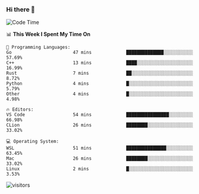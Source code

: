 ### Hi there 👋

<!--
**CrazyCollin/crazycollin** is a ✨ _special_ ✨ repository because its `README.md` (this file) appears on your GitHub profile.

Here are some ideas to get you started:

- 🔭 I’m currently working on ...
- 🌱 I’m currently learning ...
- 👯 I’m looking to collaborate on ...
- 🤔 I’m looking for help with ...
- 💬 Ask me about ...
- 📫 How to reach me: ...
- 😄 Pronouns: ...
- ⚡ Fun fact: ...
-->

<!--START_SECTION:waka-->
![Code Time](http://img.shields.io/badge/Code%20Time-142%20hrs%2035%20mins-blue)

📊 **This Week I Spent My Time On** 

```text
💬 Programming Languages: 
Go                       47 mins             ██████████████░░░░░░░░░░░   57.69% 
C++                      13 mins             ████░░░░░░░░░░░░░░░░░░░░░   16.99% 
Rust                     7 mins              ██░░░░░░░░░░░░░░░░░░░░░░░   8.72% 
Python                   4 mins              █░░░░░░░░░░░░░░░░░░░░░░░░   5.79% 
Other                    4 mins              █░░░░░░░░░░░░░░░░░░░░░░░░   4.98%

🔥 Editors: 
VS Code                  54 mins             ████████████████░░░░░░░░░   66.98% 
CLion                    26 mins             ████████░░░░░░░░░░░░░░░░░   33.02%

💻 Operating System: 
WSL                      51 mins             ███████████████░░░░░░░░░░   63.45% 
Mac                      26 mins             ████████░░░░░░░░░░░░░░░░░   33.02% 
Linux                    2 mins              █░░░░░░░░░░░░░░░░░░░░░░░░   3.53%

```


<!--END_SECTION:waka-->


![visitors](https://visitor-badge.glitch.me/badge?page_id=crazycollin.crazycollin&left_color=green&right_color=red)
